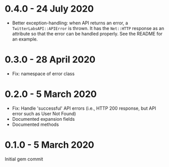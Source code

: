 # 0.4.0 - 24 July 2020

- Better exception-handling: when API returns an error, a `TwitterLabsAPI::APIError` is thrown. It has the `Net::HTTP` response as an attribute so that the error can be handled properly. See the README for an example.


# 0.3.0 - 28 April 2020

- Fix: namespace of error class

# 0.2.0 - 5 March 2020

- Fix: Handle 'successful' API errors (i.e., HTTP 200 response, but API error such as User Not Found)
- Documented expansion fields
- Documented methods

# 0.1.0 - 5 March 2020

Initial gem commit